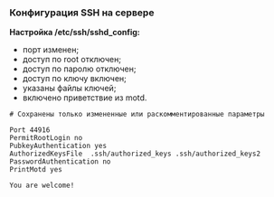 ﻿### Конфигурация SSH на сервере

**Настройка /etc/ssh/sshd_config:**
- порт изменен;
- доступ по root отключен;
- доступ по паролю отключен;
- доступ по ключу включен;
- указаны файлы ключей;
- включено приветствие из motd.

```sshd_config
# Сохранены только измененные или раскомментированные параметры

Port 44916
PermitRootLogin no
PubkeyAuthentication yes
AuthorizedKeysFile	.ssh/authorized_keys .ssh/authorized_keys2
PasswordAuthentication no
PrintMotd yes
```

```motd
You are welcome!
```



